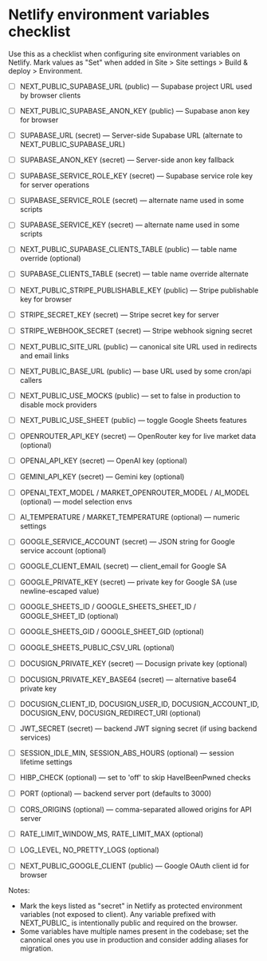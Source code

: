 # Netlify environment variables checklist

Use this as a checklist when configuring site environment variables on Netlify. Mark values as "Set" when added in Site > Site settings > Build & deploy > Environment.

- [ ] NEXT_PUBLIC_SUPABASE_URL  (public) — Supabase project URL used by browser clients
- [ ] NEXT_PUBLIC_SUPABASE_ANON_KEY  (public) — Supabase anon key for browser
- [ ] SUPABASE_URL  (secret) — Server-side Supabase URL (alternate to NEXT_PUBLIC_SUPABASE_URL)
- [ ] SUPABASE_ANON_KEY  (secret) — Server-side anon key fallback
- [ ] SUPABASE_SERVICE_ROLE_KEY  (secret) — Supabase service role key for server operations
- [ ] SUPABASE_SERVICE_ROLE (secret) — alternate name used in some scripts
- [ ] SUPABASE_SERVICE_KEY (secret) — alternate name used in some scripts
- [ ] NEXT_PUBLIC_SUPABASE_CLIENTS_TABLE (public) — table name override (optional)
- [ ] SUPABASE_CLIENTS_TABLE (secret) — table name override alternate

- [ ] NEXT_PUBLIC_STRIPE_PUBLISHABLE_KEY (public) — Stripe publishable key for browser
- [ ] STRIPE_SECRET_KEY (secret) — Stripe secret key for server
- [ ] STRIPE_WEBHOOK_SECRET (secret) — Stripe webhook signing secret

- [ ] NEXT_PUBLIC_SITE_URL (public) — canonical site URL used in redirects and email links
- [ ] NEXT_PUBLIC_BASE_URL (public) — base URL used by some cron/api callers

- [ ] NEXT_PUBLIC_USE_MOCKS (public) — set to false in production to disable mock providers
- [ ] NEXT_PUBLIC_USE_SHEET (public) — toggle Google Sheets features

- [ ] OPENROUTER_API_KEY (secret) — OpenRouter key for live market data (optional)
- [ ] OPENAI_API_KEY (secret) — OpenAI key (optional)
- [ ] GEMINI_API_KEY (secret) — Gemini key (optional)
- [ ] OPENAI_TEXT_MODEL / MARKET_OPENROUTER_MODEL / AI_MODEL (optional) — model selection envs
- [ ] AI_TEMPERATURE / MARKET_TEMPERATURE (optional) — numeric settings

- [ ] GOOGLE_SERVICE_ACCOUNT (secret) — JSON string for Google service account (optional)
- [ ] GOOGLE_CLIENT_EMAIL (secret) — client_email for Google SA
- [ ] GOOGLE_PRIVATE_KEY (secret) — private key for Google SA (use newline-escaped value)
- [ ] GOOGLE_SHEETS_ID / GOOGLE_SHEETS_SHEET_ID / GOOGLE_SHEET_ID (optional)
- [ ] GOOGLE_SHEETS_GID / GOOGLE_SHEET_GID (optional)
- [ ] GOOGLE_SHEETS_PUBLIC_CSV_URL (optional)

- [ ] DOCUSIGN_PRIVATE_KEY (secret) — Docusign private key (optional)
- [ ] DOCUSIGN_PRIVATE_KEY_BASE64 (secret) — alternative base64 private key
- [ ] DOCUSIGN_CLIENT_ID, DOCUSIGN_USER_ID, DOCUSIGN_ACCOUNT_ID, DOCUSIGN_ENV, DOCUSIGN_REDIRECT_URI (optional)

- [ ] JWT_SECRET (secret) — backend JWT signing secret (if using backend services)

- [ ] SESSION_IDLE_MIN, SESSION_ABS_HOURS (optional) — session lifetime settings
- [ ] HIBP_CHECK (optional) — set to 'off' to skip HaveIBeenPwned checks

- [ ] PORT (optional) — backend server port (defaults to 3000)
- [ ] CORS_ORIGINS (optional) — comma-separated allowed origins for API server
- [ ] RATE_LIMIT_WINDOW_MS, RATE_LIMIT_MAX (optional)
- [ ] LOG_LEVEL, NO_PRETTY_LOGS (optional)

- [ ] NEXT_PUBLIC_GOOGLE_CLIENT (public) — Google OAuth client id for browser

Notes:
- Mark the keys listed as "secret" in Netlify as protected environment variables (not exposed to client). Any variable prefixed with NEXT_PUBLIC_ is intentionally public and required on the browser.
- Some variables have multiple names present in the codebase; set the canonical ones you use in production and consider adding aliases for migration.

